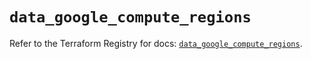 # `data_google_compute_regions`

Refer to the Terraform Registry for docs: [`data_google_compute_regions`](https://registry.terraform.io/providers/hashicorp/google/5.43.1/docs/data-sources/compute_regions).
